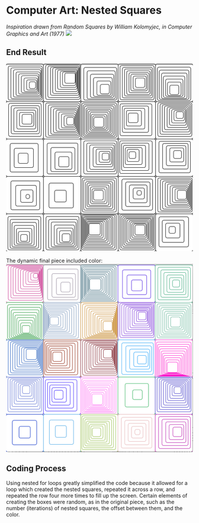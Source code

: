 # Computer Art: Nested Squares

*Inspiration drawn from Random Squares by William Kolomyjec, in Computer Graphics and Art (1977)*
![](RandomSquares.jpg)


## End Result

![](NestedSquares.jpg)

The dynamic final piece included color:
![](NestedSquaresColor.jpg)

## Coding Process

Using nested for loops greatly simplified the code because it allowed for a loop which created the nested squares, repeated it across a row, and repeated the row four more times to fill up the screen. Certain elements of creating the boxes were random, as in the original piece, such as the number (iterations) of nested squares, the offset between them, and the color.
